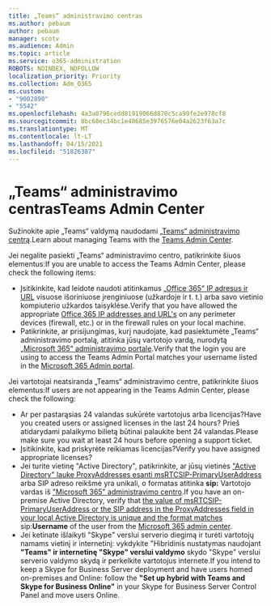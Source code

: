 ```yaml
---
title: „Teams“ administravimo centras
ms.author: pebaum
author: pebaum
manager: scotv
ms.audience: Admin
ms.topic: article
ms.service: o365-administration
ROBOTS: NOINDEX, NOFOLLOW
localization_priority: Priority
ms.collection: Adm_O365
ms.custom:
- "9002890"
- "5542"
ms.openlocfilehash: 4a3a0796cedd81919066d870c5ca99fe2e978cf8
ms.sourcegitcommit: 8bc60ec34bc1e40685e3976576e04a2623f63a7c
ms.translationtype: MT
ms.contentlocale: lt-LT
ms.lasthandoff: 04/15/2021
ms.locfileid: "51826387"
---
```

# <a name="teams-admin-center"></a><span data-ttu-id="ac362-102">„Teams“ administravimo centras</span><span class="sxs-lookup"><span data-stu-id="ac362-102">Teams Admin Center</span></span>

<span data-ttu-id="ac362-103">Sužinokite apie „Teams“ valdymą naudodami [„Teams“ administravimo centrą](https://docs.microsoft.com/microsoftteams/manage-teams-skypeforbusiness-admin-center).</span><span class="sxs-lookup"><span data-stu-id="ac362-103">Learn about managing Teams with the [Teams Admin Center](https://docs.microsoft.com/microsoftteams/manage-teams-skypeforbusiness-admin-center).</span></span>

<span data-ttu-id="ac362-104">Jei negalite pasiekti „Teams“ administravimo centro, patikrinkite šiuos elementus:</span><span class="sxs-lookup"><span data-stu-id="ac362-104">If you are unable to access the Teams Admin Center, please check the following items:</span></span>

- <span data-ttu-id="ac362-105">Įsitikinkite, kad leidote naudoti atitinkamus [„Office 365“ IP adresus ir URL](https://docs.microsoft.com/Office365/Enterprise/office-365-ip-web-service) visuose išoriniuose įrenginiuose (užkardoje ir t. t.) arba savo vietinio kompiuterio užkardos taisyklėse.</span><span class="sxs-lookup"><span data-stu-id="ac362-105">Verify that you have allowed the appropriate [Office 365 IP addresses and URL's](https://docs.microsoft.com/Office365/Enterprise/office-365-ip-web-service) on any perimeter devices (firewall, etc.) or in the firewall rules on your local machine.</span></span>
- <span data-ttu-id="ac362-106">Patikrinkite, ar prisijungimas, kurį naudojate, kad pasiektumėte „Teams“ administravimo portalą, atitinka jūsų vartotojo vardą, nurodytą [„Microsoft 365“ administravimo portale](https://admin.microsoft.com/Adminportal/Home?source=applauncher#/users).</span><span class="sxs-lookup"><span data-stu-id="ac362-106">Verify that the login you are using to access the Teams Admin Portal matches your username listed in the [Microsoft 365 Admin portal](https://admin.microsoft.com/Adminportal/Home?source=applauncher#/users).</span></span>

<span data-ttu-id="ac362-107">Jei vartotojai neatsiranda „Teams“ administravimo centre, patikrinkite šiuos elementus:</span><span class="sxs-lookup"><span data-stu-id="ac362-107">If users are not appearing in the Teams Admin Center, please check the following:</span></span>

- <span data-ttu-id="ac362-108">Ar per pastarąsias 24 valandas sukūrėte vartotojus arba licencijas?</span><span class="sxs-lookup"><span data-stu-id="ac362-108">Have you created users or assigned licenses in the last 24 hours?</span></span> <span data-ttu-id="ac362-109">Prieš atidarydami palaikymo bilietą būtinai palaukite bent 24 valandas.</span><span class="sxs-lookup"><span data-stu-id="ac362-109">Please make sure you wait at least 24 hours before opening a support ticket.</span></span>
- <span data-ttu-id="ac362-110">Įsitikinkite, kad priskyrėte reikiamas licencijas?</span><span class="sxs-lookup"><span data-stu-id="ac362-110">Verify you have assigned appropriate licenses?</span></span>
- <span data-ttu-id="ac362-111">Jei turite vietinę "Active Directory", patikrinkite, ar jūsų vietinės ["Active Directory" lauke ProxyAddresses esanti msRTCSIP-PrimaryUserAddress](https://docs.microsoft.com/skypeforbusiness/troubleshoot/online-configuration/msrtcsip-primaryuseraddress-proxyaddaddress) arba SIP adreso reikšmė yra unikali, o formatas atitinka **sip:** Vartotojo vardas iš ["Microsoft 365" administravimo centro](https://admin.microsoft.com/Adminportal/Home?source=applauncher#/users).</span><span class="sxs-lookup"><span data-stu-id="ac362-111">If you have an on-premise Active Directory, verify that [the value of msRTCSIP-PrimaryUserAddress or the SIP address in the ProxyAddresses field in your local Active Directory is unique and the format matches](https://docs.microsoft.com/skypeforbusiness/troubleshoot/online-configuration/msrtcsip-primaryuseraddress-proxyaddaddress) sip:**Username** of the user from the [Microsoft 365 admin center](https://admin.microsoft.com/Adminportal/Home?source=applauncher#/users).</span></span>
- <span data-ttu-id="ac362-112">Jei ketinate išlaikyti "Skype" verslui serverio diegimą ir turėti vartotojų namams vietinį ir internetinį: vykdykite "Hibridinis nustatymas naudojant **"Teams" ir internetinę "Skype" verslui valdymo** skydo "Skype" verslui serverio valdymo skydą ir perkelkite vartotojus internete.</span><span class="sxs-lookup"><span data-stu-id="ac362-112">If you intend to keep a Skype for Business Server deployment and have users homed on-premises and Online: follow the **"Set up hybrid with Teams and Skype for Business Online"** in your Skype for Business Server Control Panel and move users Online.</span></span>
